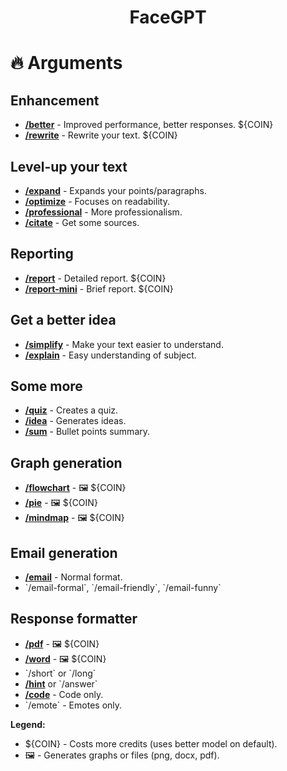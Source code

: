 <div align="center">
  <h1>FaceGPT</h1>
</div>

# 🔥 Arguments
## Enhancement
- **[/better](http://a)** - Improved performance, better responses. ${COIN}
- **[/rewrite](http://a)** - Rewrite your text. ${COIN}

## Level-up your text
- **[/expand](http://a)** - Expands your points/paragraphs.
- **[/optimize](http://a)** - Focuses on readability.
- **[/professional](http://a)** - More professionalism.
- **[/citate](http://a)** - Get some sources.

## Reporting
- **[/report](http://a)** - Detailed report. ${COIN}
- **[/report-mini](http://a)** - Brief report. ${COIN}

## Get a better idea
- **[/simplify](http://a)** - Make your text easier to understand.
- **[/explain](http://a)** - Easy understanding of subject.

## Some more
- **[/quiz](http://a)** - Creates a quiz.
- **[/idea](http://a)** - Generates ideas.
- **[/sum](http://a)** - Bullet points summary.

## Graph generation
- **[/flowchart](http://a)** - 🖼️ ${COIN}
- **[/pie](http://a)** - 🖼️ ${COIN}
- **[/mindmap](http://a)** - 🖼️ ${COIN}

## Email generation
- **[/email](http://a)** - Normal format.
 - \`/email-formal\`, \`/email-friendly\`, \`/email-funny\`

## Response formatter
- **[/pdf](http://a)** - 🖼️ ${COIN}
- **[/word](http://a)** - 🖼️ ${COIN}
- \`/short\` or \`/long\`
- **[/hint](http://a)** or \`/answer\`
- **[/code](http://a)** - Code only.
- \`/emote\` - Emotes only.

**Legend:**
- ${COIN} - Costs more credits (uses better model on default).
- 🖼️ - Generates graphs or files (png, docx, pdf).
